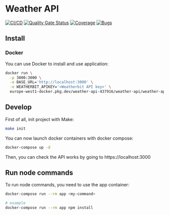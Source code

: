 # Weather API

[![CI/CD](https://github.com/loickvirot/weather-api/actions/workflows/ci-cd.yml/badge.svg)](https://github.com/loickvirot/weather-api/actions/workflows/ci-cd.yml)
[![Quality Gate Status](https://sonarcloud.io/api/project_badges/measure?project=loickvirot_weather-api&metric=alert_status)](https://sonarcloud.io/summary/new_code?id=loickvirot_weather-api)
[![Coverage](https://sonarcloud.io/api/project_badges/measure?project=loickvirot_weather-api&metric=coverage)](https://sonarcloud.io/summary/new_code?id=loickvirot_weather-api)
[![Bugs](https://sonarcloud.io/api/project_badges/measure?project=loickvirot_weather-api&metric=bugs)](https://sonarcloud.io/summary/new_code?id=loickvirot_weather-api)

## Install

### Docker

You can use Docker to install and use application:

```bash
docker run \
  -p 3000:3000 \
  -e BASE_URL='http://localhost:3000' \
  -e WEATHERBIT_APIKEY='<Weatherbit API key>' \
  europe-west1-docker.pkg.dev/weather-api-437916/weather-api/weather-api:latest
```

## Develop

First of all, init project with Make:

```bash
make init
```

You can now launch docker containers with docker compose:

```bash
docker-compose up -d
```

Then, you can check the API works by going to https://localhost:3000

## Run node commands

To run node commands, you need to use the app container:

```bash
docker-compose run --rm app <my-command>

# example
docker-compose run --rm app npm install
```
